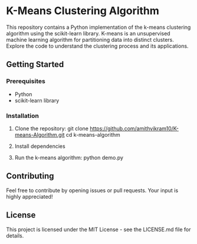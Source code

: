 # K-Means Clustering Algorithm
This repository contains a Python implementation of the k-means clustering algorithm using the scikit-learn library. 
K-means is an unsupervised machine learning algorithm for partitioning data into distinct clusters. 
Explore the code to understand the clustering process and its applications.

## Getting Started

### Prerequisites
- Python
- scikit-learn library

### Installation

1. Clone the repository: 
git clone https://github.com/amithvikram10/K-means-Algorithm.git
cd k-means-algorithm

2. Install dependencies

3. Run the k-means algorithm: python demo.py
  
## Contributing
Feel free to contribute by opening issues or pull requests. Your input is highly appreciated!

## License
This project is licensed under the MIT License - see the LICENSE.md file for details.
